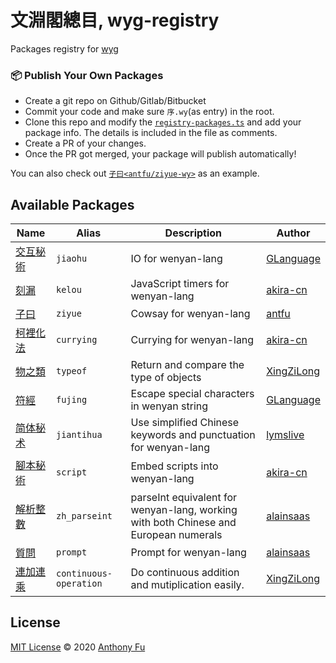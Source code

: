 # 文淵閣總目, wyg-registry

Packages registry for [wyg](https://github.com/wenyan-lang/wyg)

### 📦 Publish Your Own Packages

- Create a git repo on Github/Gitlab/Bitbucket
- Commit your code and make sure `序.wy`(as entry) in the root.
- Clone this repo and modify the [`registry-packages.ts`](https://github.com/wenyan-lang/wyg-registry/blob/master/registry-packages.ts) and add your package info. The details is included in the file as comments.
- Create a PR of your changes.
- Once the PR got merged, your package will publish automatically!

You can also check out [`子曰<antfu/ziyue-wy>`](https://github.com/antfu/ziyue-wy) as an example.

## Available Packages

<!--GENERATED_DO_NOT_MODIFY-->
<!--package_list_start-->

| Name | Alias | Description | Author |
|---|---|---|---|
|[交互秘術](https://github.com/GLanguage/jiaohu-wy/tree/master)|`jiaohu`|IO for wenyan-lang|[GLanguage](https://github.com/GLanguage)|
|[刻漏](https://github.com/akira-cn/kelou-wy/tree/master)|`kelou`|JavaScript timers for wenyan-lang|[akira-cn](https://github.com/akira-cn)|
|[子曰](https://github.com/antfu/ziyue-wy/tree/master)|`ziyue`|Cowsay for wenyan-lang|[antfu](https://github.com/antfu)|
|[柯裡化法](https://github.com/akira-cn/currying-wy/tree/master)|`currying`|Currying for wenyan-lang|[akira-cn](https://github.com/akira-cn)|
|[物之類](https://github.com/XingZiLong/typeof/tree/master)|`typeof`|Return and compare the type of objects|[XingZiLong](https://github.com/XingZiLong)|
|[符經](https://github.com/GLanguage/fujing-wy/tree/master)|`fujing`|Escape special characters in wenyan string|[GLanguage](https://github.com/GLanguage)|
|[简体秘术](https://github.com/lymslive/wyg-packages/tree/jiantihua)|`jiantihua`|Use simplified Chinese keywords and punctuation for wenyan-lang|[lymslive](https://github.com/lymslive/wyg-packages)|
|[腳本秘術](https://github.com/akira-cn/script-wy/tree/master)|`script`|Embed scripts into wenyan-lang|[akira-cn](https://github.com/akira-cn)|
|[解析整數](https://github.com/alainsaas/zh_parseint-wy/tree/master)|`zh_parseint`|parseInt equivalent for wenyan-lang, working with both Chinese and European numerals|[alainsaas](https://github.com/alainsaas)|
|[質問](https://github.com/alainsaas/prompt-wy/tree/master)|`prompt`|Prompt for wenyan-lang|[alainsaas](https://github.com/alainsaas)|
|[連加連乘](https://github.com/XingZiLong/continuous-operation/tree/master)|`continuous-operation`|Do continuous addition and mutiplication easily.|[XingZiLong](https://github.com/XingZiLong)|

<!--package_list_end-->

## License

[MIT License](https://github.com/wenyan-lang/wyg-registry/blob/master/LICENSE) © 2020 [Anthony Fu](https://github.com/antfu)
